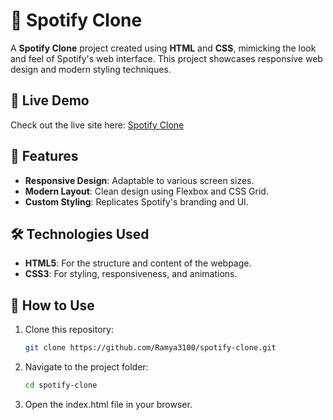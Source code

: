 # 🎵 Spotify Clone

A **Spotify Clone** project created using **HTML** and **CSS**, mimicking the look and feel of Spotify's web interface. This project showcases responsive web design and modern styling techniques.



## 🚀 Live Demo  
Check out the live site here: [Spotify Clone](https://ramya3100.github.io/spotify-clone/)  



## 📜 Features  
- **Responsive Design**: Adaptable to various screen sizes.  
- **Modern Layout**: Clean design using Flexbox and CSS Grid.  
- **Custom Styling**: Replicates Spotify's branding and UI.  



## 🛠️ Technologies Used  
- **HTML5**: For the structure and content of the webpage.  
- **CSS3**: For styling, responsiveness, and animations.  



## 📂 How to Use  
1. Clone this repository:  
   ```bash
   git clone https://github.com/Ramya3100/spotify-clone.git
2. Navigate to the project folder:
   ```bash
   cd spotify-clone
3. Open the index.html file in your browser.

